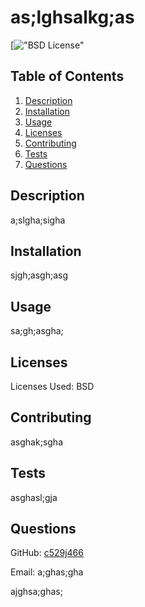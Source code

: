 # as;lghsalkg;as
[!["BSD License"](https://img.shields.io/badge/License-BSD_3--Clause-blue.svg)

## Table of Contents
1. [Description](#description)
2. [Installation](#installation)
3. [Usage](#usage)
4. [Licenses](#licenses)
5. [Contributing](#contributing)
6. [Tests](#tests)
7. [Questions](#questions)

## Description <a name='description'></a>

a;slgha;sigha

## Installation <a name='installation'></a>

sjgh;asgh;asg

## Usage <a name='usage'></a>

sa;gh;asgha;

## Licenses <a name='licenses'></a>

Licenses Used: BSD

## Contributing <a name='contributing'></a>

asghak;sgha

## Tests <a name='tests'></a>

asghasl;gja

## Questions <a name='questions'></a>

GitHub: [c529j466](https://github.com/c529j466)

Email: a;ghas;gha

ajghsa;ghas;

